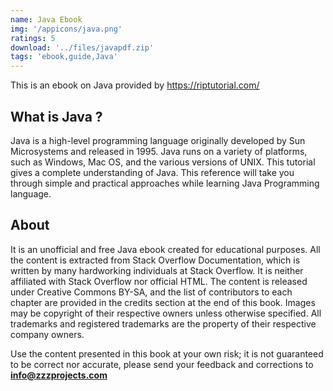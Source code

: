 ```yaml
---
name: Java Ebook
img: '/appicons/java.png'
ratings: 5
download: '../files/javapdf.zip'
tags: 'ebook,guide,Java'
---
```


This is an ebook on Java provided by <a href="https://riptutorial.com/" >https://riptutorial.com/</a>

## What is Java ?

Java is a high-level programming language originally developed by Sun Microsystems and released in 1995. Java runs on a variety of platforms, such as Windows, Mac OS, and the various versions of UNIX. This tutorial gives a complete understanding of Java. This reference will take you through simple and practical approaches while learning Java Programming language.

## About

It is an unofficial and free Java ebook created for educational purposes. All the content is
extracted from Stack Overflow Documentation, which is written by many hardworking individuals at
Stack Overflow. It is neither affiliated with Stack Overflow nor official HTML.
The content is released under Creative Commons BY-SA, and the list of contributors to each
chapter are provided in the credits section at the end of this book. Images may be copyright of
their respective owners unless otherwise specified. All trademarks and registered trademarks are
the property of their respective company owners.

Use the content presented in this book at your own risk; it is not guaranteed to be correct nor
accurate, please send your feedback and corrections to **info@zzzprojects.com**
